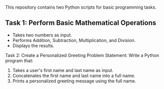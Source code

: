 This repository contains two Python scripts for basic programming tasks.

## Task 1: Perform Basic Mathematical Operations
- Takes two numbers as input.
- Performs Addition, Subtraction, Multiplication, and Division.
- Displays the results.


Task 2: Create a Personalized Greeting
Problem Statement: Write a Python program that:
1.  Takes a user's first name and last name as input.
2.  Concatenates the first name and last name into a full name.
3.  Prints a personalized greeting message using the full name.
